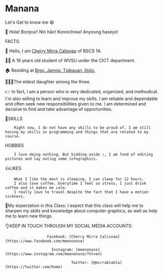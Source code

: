 # Manana
 Let's Get to know me 😄

👋 Hola! Bonjour! Nǐn hǎo! Konnichiwa! Anyoung haseyo!

FACTS:

🙋 Hello, I am [Cherry Mirra Calisnao](https://sites.google.com/wvsu.edu.ph/its-me/home) of BSCS 1A.

👩‍🎓 A 19 years old student of WVSU under the CICT department.

🏠 Residing at [Brgy. Jamog, Tigbauan, Iloilo.](https://goo.gl/maps/JRj9QYpkenXBEABP9)

👩‍👩‍👧The eldest daughter among the three.

👉 In fact, I am a person who is very dedicated, organized, and methodical. I'm also willing to learn and improve my skills. I am reliable and dependable and often seek new responsibilities given to me. I am determined and decisive to find and take advantage of opportunities.

💪SKILLS

        Right now, I do not have any skills to be proud of. I am still honing my skills in programming and things that are related to my course.

HOBBIES

        I love doing nothing. But kidding aside ✌️, I am fond of editing pictures and lay outing some infographics. 

👍LIKES

        What I like the most is sleeping. I can sleep for 12 hours.
        I also love coffee. Everytime I feel so stress, I just drink coffee and it makes me calm.
        I really love to travel despite the fact that I have a motion sickness.
 
 
 🙏My expectation in this Class: 
 I expect that this class will help me to sharpen my skills and knowledge about computer graphics, as well as help me to learn new things.
 
 
 
 👌KEEP IN TOUCH THROUGH MY SOCIAL MEDIA ACCOUNTS:
 
                       Facebook: [Cherry Mirra Calisnao](https://www.facebook.com/meenonose)
 
                         Instagram: [meenonose](https://www.instagram.com/meenonose/?hl=en)
 
                                  Twitter: [@mirrablabla](https://twitter.com/home)
 
